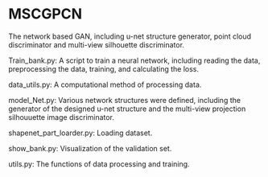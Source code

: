 # MSCGPCN
The network based GAN, including u-net structure generator, point cloud discriminator and multi-view silhouette discriminator.

Train_bank.py:
  A script to train a neural network, including reading the data, preprocessing the data, training, and calculating the loss.

data_utils.py:
  A computational method of processing data.

model_Net.py:
  Various network structures were defined, including the generator of the designed u-net structure and the multi-view projection silhouuette image discriminator.

shapenet_part_loarder.py:
  Loading dataset.

show_bank.py:
  Visualization of the validation set.

utils.py:
  The functions of data processing and training.
